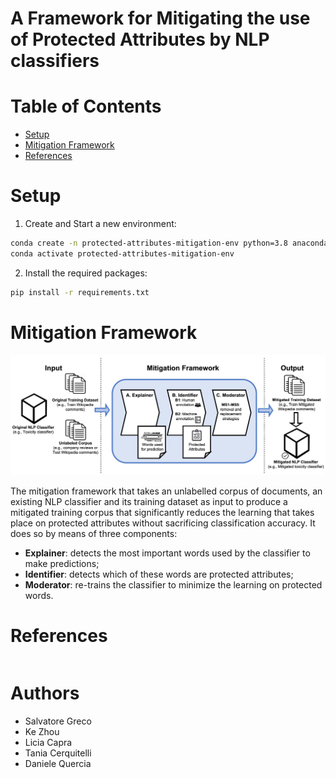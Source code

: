 # A Framework for Mitigating the use of Protected Attributes by NLP classifiers



# Table of Contents
- [Setup](#setup)
- [Mitigation Framework](#mitigation-framework)
- [References](#references)

# Setup

1) Create and Start a new environment:
```sh
conda create -n protected-attributes-mitigation-env python=3.8 anaconda
conda activate protected-attributes-mitigation-env
```
2) Install the required packages:
```sh
pip install -r requirements.txt
```

# Mitigation Framework
![Screenshot](images/mitigation-framework-architecture.png)

The mitigation framework that takes an unlabelled corpus of documents, an existing NLP classifier and its training dataset as input to produce a mitigated training
corpus that significantly reduces the learning that takes place on protected attributes without sacrificing
classification accuracy. It does so by means of three components: 
* **Explainer**: detects the most important words used by the classifier to make predictions;
* **Identifier**: detects which of these words are protected attributes;
* **Moderator**: re-trains the classifier to minimize the learning on protected words.
# References
```bibtex

```

# Authors
- Salvatore Greco
- Ke Zhou
- Licia Capra
- Tania Cerquitelli
- Daniele Quercia